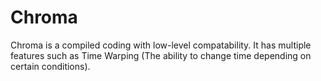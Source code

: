 # Chroma
Chroma is a compiled coding with low-level compatability. It has multiple features such as Time Warping (The ability to change time depending on certain conditions).
